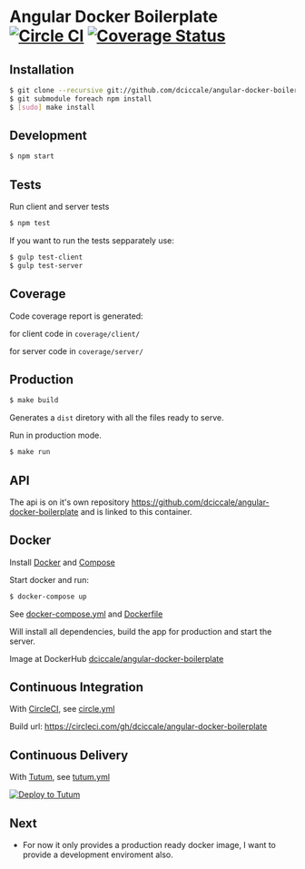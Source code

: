 # Angular Docker Boilerplate [![Circle CI](https://circleci.com/gh/dciccale/angular-docker-boilerplate.svg?style=svg)](https://circleci.com/gh/dciccale/angular-docker-boilerplate) [![Coverage Status](https://coveralls.io/repos/dciccale/angular-docker-boilerplate/badge.svg?branch=master&service=github)](https://coveralls.io/github/dciccale/angular-docker-boilerplate?branch=master)

## Installation

```bash
$ git clone --recursive git://github.com/dciccale/angular-docker-boilerplate.git
$ git submodule foreach npm install
$ [sudo] make install
```

## Development

```bash
$ npm start
```

## Tests

Run client and server tests

```bash
$ npm test
```

If you want to run the tests sepparately use:

```bash
$ gulp test-client
$ gulp test-server
```

## Coverage

Code coverage report is generated:

for client code in `coverage/client/`

for server code in `coverage/server/`

## Production

```bash
$ make build
```

Generates a `dist` diretory with all the files ready to serve.

Run in production mode.

```bash
$ make run
```

## API

The api is on it's own repository https://github.com/dciccale/angular-docker-boilerplate and is linked to
this container.

## Docker

Install [Docker](https://docs.docker.com/installation/#installation) and [Compose](https://docs.docker.com/compose/install/#install-compose)

Start docker and run:

```bash
$ docker-compose up
```

See [docker-compose.yml](docker-compose.yml) and [Dockerfile](Dockerfile)

Will install all dependencies, build the app for production and start the server.

Image at DockerHub [dciccale/angular-docker-boilerplate](https://registry.hub.docker.com/u/dciccale/angular-docker-boilerplate/)

## Continuous Integration

With [CircleCI](https://circleci.com/), see [circle.yml](circle.yml)

Build url: https://circleci.com/gh/dciccale/angular-docker-boilerplate

## Continuous Delivery

With [Tutum](https://www.tutum.co/), see [tutum.yml](tutum.yml)

[![Deploy to Tutum](https://s.tutum.co/deploy-to-tutum.png)](https://dashboard.tutum.co/stack/deploy/)

## Next

- For now it only provides a production ready docker image, I want to provide a development enviroment also.
